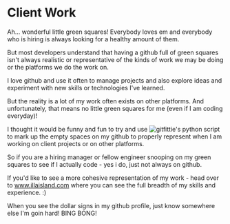 # Client Work
Ah... wonderful little green squares! Everybody loves em and everybody who is hiring is always looking for a healthy amount of them.

But most developers understand that having a github full of green squares isn't always realistic or representative of the kinds of work we may be doing or the platforms we do the work on.

I love github and use it often to manage projects and also explore ideas and experiment with new skills or technologies I've learned.

But the reality is a lot of my work often exists on other platforms. And unfortunately, that means no little green squares for me (even if I am coding everyday)!

I thought it would be funny and fun to try and use ![gitfittie's](https://github.com/gelstudios/gitfiti) python script to mark up the empty spaces on my github to properly represent when I am working on client projects or on other platforms.


So if you are a hiring manager or fellow engineer snooping on my green squares to see if I actually code - yes i do, just not always on github.

If you'd like to see a more cohesive representation of my work - head over to www.illaisland.com where you can see the full breadth of my skills and experience. :)

When you see the dollar signs in my github profile, just know somewhere else I'm goin hard! BING BONG!
